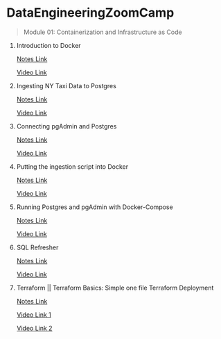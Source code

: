 # DataEngineeringZoomCamp

> Module 01: Containerization and Infrastructure as Code

1. Introduction to Docker 

    [Notes Link](module_01/01_intro_to_docker/Readme.md) 

    [Video Link](https://www.youtube.com/watch?v=EYNwNlOrpr0&ab_channel=DataTalksClub%E2%AC%9B)

2. Ingesting NY Taxi Data to Postgres
    
    [Notes Link](module_01/02_ingesting_ny_taxi_postgres/Readme.md)

    [Video Link](https://www.youtube.com/watch?v=2JM-ziJt0WI&ab_channel=DataTalksClub%E2%AC%9B)

3. Connecting pgAdmin and Postgres

    [Notes Link](module_01/03_connecting_pgadmin_postgres/Readme.md)

    [Video Link](https://www.youtube.com/watch?v=hCAIVe9N0ow&list=PL3MmuxUbc_hJed7dXYoJw8DoCuVHhGEQb&index=8)


4. Putting the ingestion script into Docker

    [Notes Link](module_01/04_putting_the_ingestion_script_into_docker/Readme.md)

    [Video Link](https://www.youtube.com/watch?v=B1WwATwf-vY&list=PL3MmuxUbc_hJed7dXYoJw8DoCuVHhGEQb&index=9)

5. Running Postgres and pgAdmin with Docker-Compose

    [Notes Link](module_01/05_running_postgres_pgadmin_docker_compose/Readme.md)

    [Video Link](https://www.youtube.com/watch?v=hKI6PkPhpa0&list=PL3MmuxUbc_hJed7dXYoJw8DoCuVHhGEQb&index=10)

6. SQL Refresher

    [Notes Link](module_01/06_sql_refresher/Readme.md)

    [Video Link](https://youtu.be/QEcps_iskgg?list=PL3MmuxUbc_hJed7dXYoJw8DoCuVHhGEQb)

7. Terraform || Terraform Basics: Simple one file Terraform Deployment

    [Notes Link](module_01/07_terraform/Readme.md)

    [Video Link 1](https://www.youtube.com/watch?v=s2bOYDCKl_M&list=PL3MmuxUbc_hJed7dXYoJw8DoCuVHhGEQb&index=12)

    [Video Link 2](https://www.youtube.com/watch?v=Y2ux7gq3Z0o&list=PL3MmuxUbc_hJed7dXYoJw8DoCuVHhGEQb&index=12)